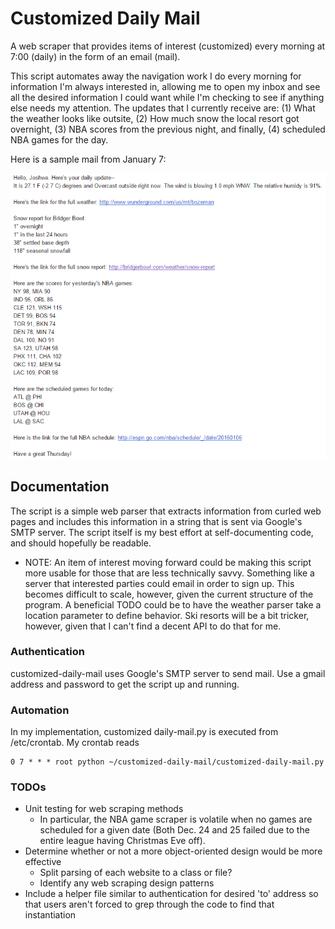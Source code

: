# Customized Daily Mail

A web scraper that provides items of interest (customized) every morning at 7:00 (daily) in the form of an email (mail). 

This script automates away the navigation work I do every morning for information I'm always interested in, allowing me to open my inbox and see all the desired information I could want while I'm checking to see if anything else needs my attention. The updates that I currently receive are: (1) What the weather looks like outsite, (2) How much snow the local resort got overnight, (3) NBA scores from the previous night, and finally, (4) scheduled NBA games for the day.

Here is a sample mail from January 7:

![Sample Mail](/images/sample-mail.png)

## Documentation
The script is a simple web parser that extracts information from curled web pages and includes this information in a string that is sent via Google's SMTP server. The script itself is my best effort at self-documenting code, and should hopefully be readable.

* NOTE: An item of interest moving forward could be making this script more usable for those that are less technically savvy. Something like a server that interested parties could email in order to sign up. This becomes difficult to scale, however, given the current structure of the program. A beneficial TODO could be to have the weather parser take a location parameter to define behavior. Ski resorts will be a bit tricker, however, given that I can't find a decent API to do that for me.

### Authentication
customized-daily-mail uses Google's SMTP server to send mail. Use a gmail address and password to get the script up and running.

### Automation
In my implementation, customized daily-mail.py is executed from /etc/crontab. My crontab reads
```
0 7 * * * root python ~/customized-daily-mail/customized-daily-mail.py
```

### TODOs
  * Unit testing for web scraping methods
    * In particular, the NBA game scraper is volatile when no games are scheduled for a given date (Both Dec. 24 and 25 failed due to the entire league having Christmas Eve off).
  * Determine whether or not a more object-oriented design would be more effective
    * Split parsing of each website to a class or file?
    * Identify any web scraping design patterns
  * Include a helper file similar to authentication for desired 'to' address so that users aren't forced to grep through the code to find that instantiation


